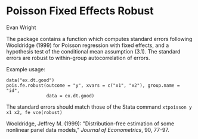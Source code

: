 # Poisson Fixed Effects Robust
Evan Wright

The package contains a function which computes standard errors
following Wooldridge (1999) for Poisson regression with
fixed effects, and a hypothesis test of the conditional mean
assumption (3.1). The standard errors are robust to within-group
autocorrelation of errors.

Example usage:
```
data("ex.dt.good")
pois.fe.robust(outcome = "y", xvars = c("x1", "x2"), group.name = "id",
               data = ex.dt.good)
```

The standard errors should match those of the Stata command
`xtpoisson y x1 x2, fe vce(robust)`

Wooldridge, Jeffrey M. (1999): "Distribution-free estimation of some nonlinear
    panel data models," _Journal of Econometrics_, 90, 77-97.